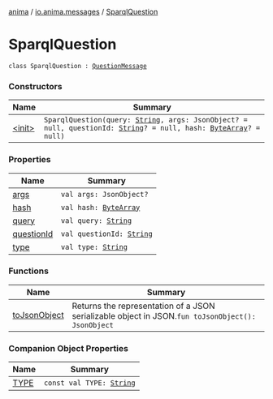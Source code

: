 [anima](../../index.md) / [io.anima.messages](../index.md) / [SparqlQuestion](./index.md)

# SparqlQuestion

`class SparqlQuestion : `[`QuestionMessage`](../-question-message/index.md)

### Constructors

| Name | Summary |
|---|---|
| [&lt;init&gt;](-init-.md) | `SparqlQuestion(query: `[`String`](https://kotlinlang.org/api/latest/jvm/stdlib/kotlin/-string/index.html)`, args: JsonObject? = null, questionId: `[`String`](https://kotlinlang.org/api/latest/jvm/stdlib/kotlin/-string/index.html)`? = null, hash: `[`ByteArray`](https://kotlinlang.org/api/latest/jvm/stdlib/kotlin/-byte-array/index.html)`? = null)` |

### Properties

| Name | Summary |
|---|---|
| [args](args.md) | `val args: JsonObject?` |
| [hash](hash.md) | `val hash: `[`ByteArray`](https://kotlinlang.org/api/latest/jvm/stdlib/kotlin/-byte-array/index.html) |
| [query](query.md) | `val query: `[`String`](https://kotlinlang.org/api/latest/jvm/stdlib/kotlin/-string/index.html) |
| [questionId](question-id.md) | `val questionId: `[`String`](https://kotlinlang.org/api/latest/jvm/stdlib/kotlin/-string/index.html) |
| [type](type.md) | `val type: `[`String`](https://kotlinlang.org/api/latest/jvm/stdlib/kotlin/-string/index.html) |

### Functions

| Name | Summary |
|---|---|
| [toJsonObject](to-json-object.md) | Returns the representation of a JSON serializable object in JSON.`fun toJsonObject(): JsonObject` |

### Companion Object Properties

| Name | Summary |
|---|---|
| [TYPE](-t-y-p-e.md) | `const val TYPE: `[`String`](https://kotlinlang.org/api/latest/jvm/stdlib/kotlin/-string/index.html) |
